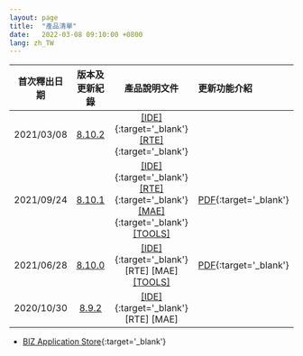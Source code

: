```yaml
---
layout: page
title:  "產品清單"
date:   2022-03-08 09:10:00 +0800
lang: zh_TW
---
```



|首次釋出日期|版本及更新紀錄|產品說明文件|更新功能介紹|
|:-:|:-:|:-:|:-|
|2021/03/08|[8.10.2](UPDATE/8.10.2.html)|[[IDE]](/doc/IDE_8.10.2/zh-Hant/index.html){:target='_blank'} [[RTE]](/doc/RTE_8.10.2/zh-Hant/index.html){:target='_blank'} ||
|2021/09/24|[8.10.1](UPDATE/8.10.1.html)|[[IDE]](/doc/IDE_8.10.1/zh-Hant/index.html){:target='_blank'} [[RTE]](/doc/RTE_8.10.0/zh-Hant/index.html){:target='_blank'} [[MAE]](/doc/MAE_8.10.0/zh-Hant/MAE.html){:target='_blank'} [[TOOLS]](TOOLS/README.html)|[PDF](Doc/Release8.10.1-20210924.pdf){:target='_blank'}|
|2021/06/28|[8.10.0](UPDATE/8.10.0.html)|[[IDE]](/doc/IDE_8.10.0/zh-Hant/index.html){:target='_blank'} [RTE] [MAE] [[TOOLS]](TOOLS/README.html)|[PDF](Doc/Release8.10.0-20210913.pdf){:target='_blank'}|
|2020/10/30|[8.9.2](UPDATE/8.9.2.html)|[[IDE]](/library/8.9.2/index.html){:target='_blank'} [RTE] [MAE]||


- [BIZ Application Store](STORE/README.html){:target='_blank'}